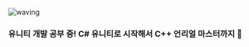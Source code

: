 ![waving](https://capsule-render.vercel.app/api?type=waving&height=200&text=HELLO%PIPANYWHERE!&fontAlign=60&fontAlignY=40&color=gradient)

### 유니티 개발 공부 중! C# 유니티로 시작해서 C++ 언리얼 마스터까지 👋

<!--
**pipanywhere/pipanywhere** is a ✨ _special_ ✨ repository because its `README.md` (this file) appears on your GitHub profile.

Here are some ideas to get you started:

- 🔭 I’m currently working on ...
- 🌱 I’m currently learning ...
- 👯 I’m looking to collaborate on ...
- 🤔 I’m looking for help with ...
- 💬 Ask me about ...
- 📫 How to reach me: ...
- 😄 Pronouns: ...
- ⚡ Fun fact: ...
-->
